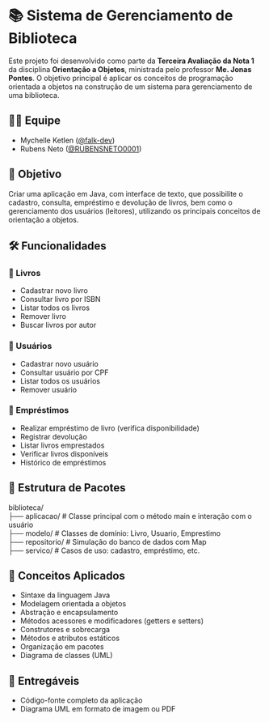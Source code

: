 # 📚 Sistema de Gerenciamento de Biblioteca

Este projeto foi desenvolvido como parte da **Terceira Avaliação da Nota 1** da disciplina **Orientação a Objetos**, ministrada pelo professor **Me. Jonas Pontes**. O objetivo principal é aplicar os conceitos de programação orientada a objetos na construção de um sistema para gerenciamento de uma biblioteca.

## 🧑‍💻 Equipe

- Mychelle Ketlen ([@falk-dev](https://github.com/falk-dev))
- Rubens Neto ([@RUBENSNETO0001](https://github.com/RUBENSNETO0001))

## 🎯 Objetivo

Criar uma aplicação em Java, com interface de texto, que possibilite o cadastro, consulta, empréstimo e devolução de livros, bem como o gerenciamento dos usuários (leitores), utilizando os principais conceitos de orientação a objetos.

## 🛠️ Funcionalidades

### 📖 Livros
- Cadastrar novo livro
- Consultar livro por ISBN
- Listar todos os livros
- Remover livro
- Buscar livros por autor

### 👤 Usuários
- Cadastrar novo usuário
- Consultar usuário por CPF
- Listar todos os usuários
- Remover usuário

### 🔄 Empréstimos
- Realizar empréstimo de livro (verifica disponibilidade)
- Registrar devolução
- Listar livros emprestados
- Verificar livros disponíveis
- Histórico de empréstimos

## 🧱 Estrutura de Pacotes
biblioteca/  
├── aplicacao/ # Classe principal com o método main e interação com o usuário  
├── modelo/ # Classes de domínio: Livro, Usuario, Emprestimo  
├── repositorio/ # Simulação do banco de dados com Map  
├── servico/ # Casos de uso: cadastro, empréstimo, etc.  

## 📌 Conceitos Aplicados

- Sintaxe da linguagem Java
- Modelagem orientada a objetos
- Abstração e encapsulamento
- Métodos acessores e modificadores (getters e setters)
- Construtores e sobrecarga
- Métodos e atributos estáticos
- Organização em pacotes
- Diagrama de classes (UML)

## 📁 Entregáveis

- Código-fonte completo da aplicação
- Diagrama UML em formato de imagem ou PDF

